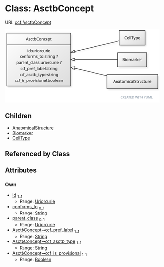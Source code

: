 
# Class: AsctbConcept



URI: [ccf:AsctbConcept](http://purl.org/ccf/AsctbConcept)


[![img](images/AsctbConcept.svg)](images/AsctbConcept.svg)

## Children

 * [AnatomicalStructure](AnatomicalStructure.md)
 * [Biomarker](Biomarker.md)
 * [CellType](CellType.md)

## Referenced by Class


## Attributes


### Own

 * [id](id.md)  <sub>1..1</sub>
     * Range: [Uriorcurie](types/Uriorcurie.md)
 * [conforms_to](conforms_to.md)  <sub>0..1</sub>
     * Range: [String](types/String.md)
 * [parent_class](parent_class.md)  <sub>0..1</sub>
     * Range: [Uriorcurie](types/Uriorcurie.md)
 * [AsctbConcept➞ccf_pref_label](AsctbConcept_ccf_pref_label.md)  <sub>1..1</sub>
     * Range: [String](types/String.md)
 * [AsctbConcept➞ccf_asctb_type](AsctbConcept_ccf_asctb_type.md)  <sub>1..1</sub>
     * Range: [String](types/String.md)
 * [AsctbConcept➞ccf_is_provisional](AsctbConcept_ccf_is_provisional.md)  <sub>1..1</sub>
     * Range: [Boolean](types/Boolean.md)
